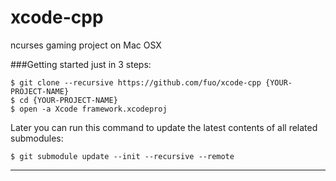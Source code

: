 # xcode-cpp
ncurses gaming project on Mac OSX

###Getting started just in 3 steps:

```
$ git clone --recursive https://github.com/fuo/xcode-cpp {YOUR-PROJECT-NAME}
$ cd {YOUR-PROJECT-NAME}
$ open -a Xcode framework.xcodeproj 
```

Later you can run this command to update the latest contents of all related submodules:

`$ git submodule update --init --recursive --remote`

---